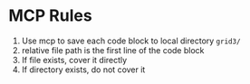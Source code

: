 # MCP Rules

1. Use mcp to save each code block to local directory `grid3/`
2. relative file path is the first line of the code block
3. If file exists, cover it directly
3. If directory exists, do not cover it